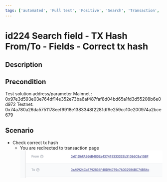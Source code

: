 ```yaml
---
tags: ['automated', 'Full test', 'Positive', 'Search', 'Transaction', 'Automated']
---
```


# id224 Search field - TX Hash From/To - Fields - Correct tx hash

## Description


## Precondition

Test solution address/parameter
Mainnet : 0x97e3d593e03e764df14e352e73ba6af487faf8d04bd65a1fd3d55208b6e0d972
Testnet: 0x74a780a26da5751178eef9918e1383348f2281df9e259cc10e200974a2bce679


## Scenario
- Check correct tx hash
    - You are redirected to transaction page
![id224](../../../../static/img/Fields/Search%20field%20-%20TX%20Hash%20From%7CTo/id224.png)
